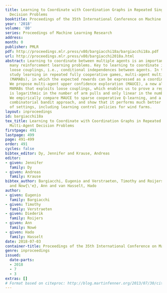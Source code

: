 ```yaml
---
title: Learning to Coordinate with Coordination Graphs in Repeated Single-Stage Multi-Agent
  Decision Problems
booktitle: Proceedings of the 35th International Conference on Machine Learning
year: '2018'
volume: '80'
series: Proceedings of Machine Learning Research
address: 
month: 0
publisher: PMLR
pdf: http://proceedings.mlr.press/v80/bargiacchi18a/bargiacchi18a.pdf
url: http://proceedings.mlr.press/v80/bargiacchi2018a.html
abstract: Learning to coordinate between multiple agents is an important problem in
  many reinforcement learning problems. Key to learning to coordinate is exploiting
  loose couplings, i.e., conditional independences between agents. In this paper we
  study learning in repeated fully cooperative games, multi-agent multi-armed bandits
  (MAMABs), in which the expected rewards can be expressed as a coordination graph.
  We propose multi-agent upper confidence exploration (MAUCE), a new algorithm for
  MAMABs that exploits loose couplings, which enables us to prove a regret bound that
  is logarithmic in the number of arm pulls and only linear in the number of agents.
  We empirically compare MAUCE to sparse cooperative Q-learning, and a state-of-the-art
  combinatorial bandit approach, and show that it performs much better on a variety
  of settings, including learning control policies for wind farms.
layout: inproceedings
id: bargiacchi18a
tex_title: Learning to Coordinate with Coordination Graphs in Repeated Single-Stage
  Multi-Agent Decision Problems
firstpage: 491
lastpage: 499
page: 491-499
order: 491
cycles: false
bibtex_editor: Dy, Jennifer and Krause, Andreas
editor:
- given: Jennifer
  family: Dy
- given: Andreas
  family: Krause
bibtex_author: Bargiacchi, Eugenio and Verstraeten, Timothy and Roijers, Diederik
  and Now{\'e}, Ann and van Hasselt, Hado
author:
- given: Eugenio
  family: Bargiacchi
- given: Timothy
  family: Verstraeten
- given: Diederik
  family: Roijers
- given: Ann
  family: Nowé
- given: Hado
  family: Hasselt
date: 2018-07-03
container-title: Proceedings of the 35th International Conference on Machine Learning
genre: inproceedings
issued:
  date-parts:
  - 2018
  - 7
  - 3
extras: []
# Format based on citeproc: http://blog.martinfenner.org/2013/07/30/citeproc-yaml-for-bibliographies/
---
```

